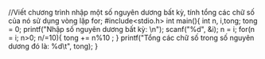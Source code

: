 //Viết  chương trình nhập một số  nguyên dương bất kỳ, tính tổng các chữ số của nó sử dụng vòng lặp for;
#include<stdio.h>
int main(){
    int n, i,tong;
    tong = 0;
    printf("Nhập số nguyên dương bất kỳ: \n");
    scanf("%d", &i);
        n = i;
        for(n = i; n>0; n/=10){
            tong += n%10 ;
    }
    printf("Tổng các chữ số trong số nguyên dương đó là: %d\t", tong);
}

